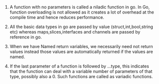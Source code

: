 1. A function with no parameters is called a niladic function in go. In Go, function 
    overloading is not allowed as it creates a lot of overhead at the compile time and hence reduces 
   performance.
   
2. All the basic data types in go are passed by value (struct,int,bool,string etc) whereas 
    maps,slices,interfaces and channels are passed by reference in go.
   
3. When we have Named return variables, we necessarily need not return values instead those
    values are automatically returned if the values are named.
   
4. If the last parameter of a function is followed by ...type, this indicates that the function
    can deal with a variable number of parameters of that type, possibly also a 0. Such 
   functions are called as variadic functions.
   
